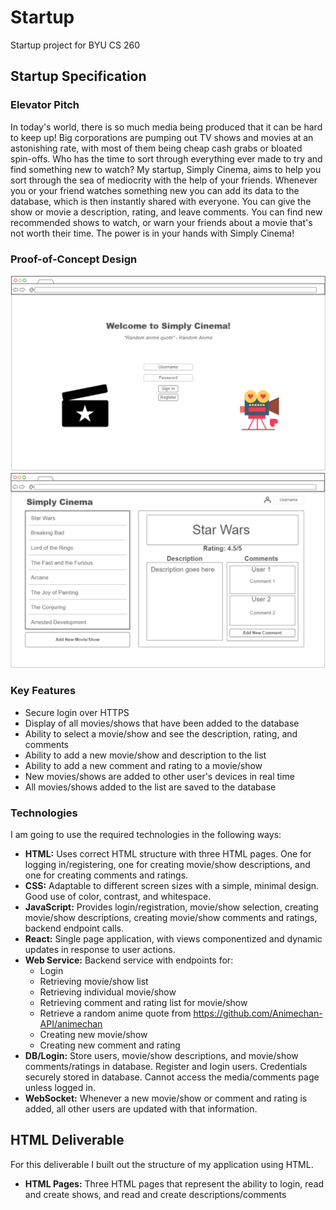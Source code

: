 # Startup
Startup project for BYU CS 260

## Startup Specification ##

### Elevator Pitch ###
In today's world, there is so much media being produced that it can be hard to keep up! Big corporations are pumping out TV shows and movies 
at an astonishing rate, with most of them being cheap cash grabs or bloated spin-offs. Who has the time to sort through everything ever made 
to try and find something new to watch? My startup, Simply Cinema, aims to help you sort through the sea of mediocrity with the help of your 
friends. Whenever you or your friend watches something new you can add its data to the database, which is then instantly shared with everyone. 
You can give the show or movie a description, rating, and leave comments. You can find new recommended shows to watch, or warn your friends 
about a movie that's not worth their time. The power is in your hands with Simply Cinema!

### Proof-of-Concept Design ###
![Login Page](loginPage.png)
![Home Page](homePage.png)

### Key Features ###
- Secure login over HTTPS
- Display of all movies/shows that have been added to the database
- Ability to select a movie/show and see the description, rating, and comments
- Ability to add a new movie/show and description to the list
- Ability to add a new comment and rating to a movie/show
- New movies/shows are added to other user's devices in real time
- All movies/shows added to the list are saved to the database

### Technologies ###
I am going to use the required technologies in the following ways:

- **HTML:** Uses correct HTML structure with three HTML pages. One for logging in/registering, one for creating movie/show descriptions, and one for creating comments and ratings.
- **CSS:** Adaptable to different screen sizes with a simple, minimal design. Good use of color, contrast, and whitespace.
- **JavaScript:** Provides login/registration, movie/show selection, creating movie/show descriptions, creating movie/show comments and 
ratings, backend endpoint calls.
- **React:** Single page application, with views componentized and dynamic updates in response to user actions.
- **Web Service:** Backend service with endpoints for:
  - Login
  - Retrieving movie/show list
  - Retrieving individual movie/show
  - Retrieving comment and rating list for movie/show
  - Retrieve a random anime quote from https://github.com/Animechan-API/animechan
  - Creating new movie/show
  - Creating new comment and rating
- **DB/Login:** Store users, movie/show descriptions, and movie/show comments/ratings in database. Register and login users. Credentials securely stored in database. Cannot access the media/comments page unless logged in.
- **WebSocket:** Whenever a new movie/show or comment and rating is added, all other users are updated with that information.

## HTML Deliverable ##
For this deliverable I built out the structure of my application using HTML.

- **HTML Pages:** Three HTML pages that represent the ability to login, read and create shows, and read and create descriptions/comments